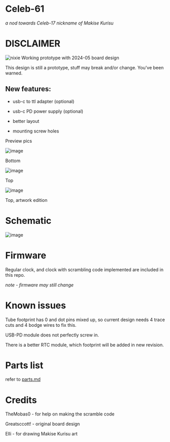 # Celeb-61 
*a nod towards Celeb-17 nickname of Makise Kurisu*

# DISCLAIMER
![nixie](https://github.com/user-attachments/assets/38ba0e72-1e6b-439c-922e-4b083ffc2d4e)
Working prototype with 2024-05 board design

This design is still a prototype, stuff may break and/or change. You've been warned.

## New features:

* usb-c to ttl adapter (optional)

* usb-c PD power supply (optional)

* better layout

* mounting screw holes


Preview pics 

![image](https://github.com/dzastsed/Celeb-61/assets/63074962/007035d3-43a9-42e4-838b-8ee01c79e414)

Bottom

![image](https://github.com/dzastsed/Celeb-61/assets/63074962/ea5d91ba-3019-463e-9074-f1bb6f952c54)

Top

![image](https://github.com/dzastsed/Celeb-61/assets/63074962/f1b7556f-8dd0-4f89-9f5b-60615c9a27cb)


Top, artwork edition

# Schematic

![image](https://github.com/dzastsed/Celeb-61/assets/63074962/455fe3e2-e6d0-456e-a171-ce1743835597)

# Firmware

Regular clock, and clock with scrambling code implemented are included in this repo.

*note - firmware may still change*

# Known issues

Tube footprint has 0 and dot pins mixed up, so current design needs 4 trace cuts and 4 bodge wires to fix this.

USB-PD module does not perfectly screw in.

There is a better RTC module, which footprint will be added in new revision.

# Parts list

refer to [parts.md](https://github.com/dzastsed/Celeb-61/blob/main/parts.md)

# Credits

TheMobas0 - for help on making the scramble code

Greatsccott! - original board design

Elli - for drawing Makise Kurisu art




